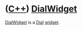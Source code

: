 # ([C++](Cpp.md)) [DialWidget](CppDialWidget.md)

[DialWidget](CppDialWidget.md) is a [Dial](CppDial.md)
[widget](CppWidget.md).
